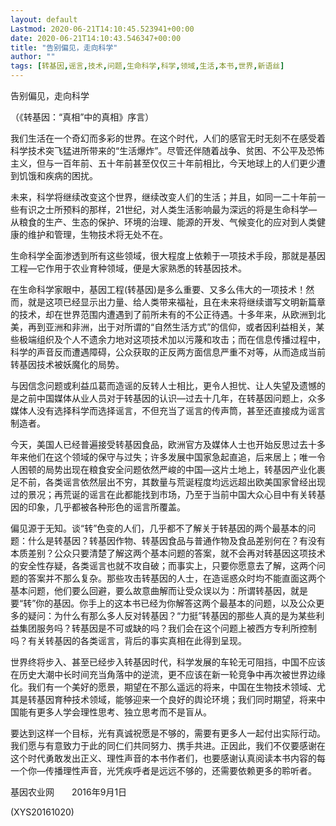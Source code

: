 ```yaml
---
layout: default
Lastmod: 2020-06-21T14:10:45.523941+00:00
date: 2020-06-21T14:10:43.546347+00:00
title: "告别偏见，走向科学"
author: ""
tags: [转基因,谣言,技术,问题,生命科学,科学,领域,生活,本书,世界,新语丝]
---
```


告别偏见，走向科学

（《转基因：“真相”中的真相》序言）

我们生活在一个奇幻而多彩的世界。在这个时代，人们的感官无时无刻不在感受着科学技术突飞猛进所带来的“生活爆炸”。尽管还伴随着战争、贫困、不公平及恐怖主义，但与一百年前、五十年前甚至仅仅三十年前相比，今天地球上的人们更少遭到饥饿和疾病的困扰。

未来，科学将继续改变这个世界，继续改变人们的生活；并且，如同一二十年前一些有识之士所预料的那样，21世纪，对人类生活影响最为深远的将是生命科学—从粮食的生产、生态的保护、环境的治理、能源的开发、气候变化的应对到人类健康的维护和管理，生物技术将无处不在。

生命科学全面渗透到所有这些领域，很大程度上依赖于一项技术手段，那就是基因工程—它作用于农业育种领域，便是大家熟悉的转基因技术。

在生命科学家眼中，基因工程(转基因)是多么重要、又多么伟大的一项技术！然而，就是这项已经显示出力量、给人类带来福祉，且在未来将继续谱写文明新篇章的技术，却在世界范围内遭遇到了前所未有的不公正待遇。十多年来，从欧洲到北美，再到亚洲和非洲，出于对所谓的“自然生活方式”的信仰，或者因利益相关，某些极端组织及个人不遗余力地对这项技术加以污蔑和攻击；而在信息传播过程中，科学的声音反而遭遇障碍，公众获取的正反两方面信息严重不对等，从而造成当前转基因技术被妖魔化的局势。

与因信念问题或利益瓜葛而造谣的反转人士相比，更令人担忧、让人失望及遗憾的是之前中国媒体从业人员对于转基因的认识—过去十几年，在转基因问题上，众多媒体人没有选择科学而选择谣言，不但充当了谣言的传声筒，甚至还直接成为谣言制造者。

今天，美国人已经普遍接受转基因食品，欧洲官方及媒体人士也开始反思过去十多年来他们在这个领域的保守与过失；许多发展中国家急起直追，后来居上；唯一令人困顿的局势出现在粮食安全问题依然严峻的中国—这片土地上，转基因产业化裹足不前，各类谣言依然层出不穷，其数量与荒诞程度均远远超出欧美国家曾经出现过的景况；再荒诞的谣言在此都能找到市场，乃至于当前中国大众心目中有关转基因的印象，几乎都被各种形色的谣言所覆盖。

偏见源于无知。谈“转”色变的人们，几乎都不了解关于转基因的两个最基本的问题：什么是转基因？转基因作物、转基因食品与普通作物及食品差别何在？有没有本质差别？公众只要清楚了解这两个基本问题的答案，就不会再对转基因这项技术的安全性存疑，各类谣言也就不攻自破；而事实上，只要你愿意去了解，这两个问题的答案并不那么复杂。那些攻击转基因的人士，在造谣惑众时均不能直面这两个基本问题，他们要么回避，要么故意曲解而让受众误以为：所谓转基因，就是要“转”你的基因。你手上的这本书已经为你解答这两个最基本的问题，以及公众更多的疑问：为什么有那么多人反对转基因？“力挺”转基因的那些人真的是为某些利益集团服务吗？转基因是不可或缺的吗？我们会在这个问题上被西方专利所控制吗？有关转基因的各类谣言，背后的事实真相在此得到呈现。

世界终将步入、甚至已经步入转基因时代，科学发展的车轮无可阻挡，中国不应该在历史大潮中长时间充当角落中的逆流，更不应该在新一轮竞争中再次被世界边缘化。我们有一个美好的愿景，期望在不那么遥远的将来，中国在生物技术领域、尤其是转基因育种技术领域，能够迎来一个良好的舆论环境；我们同时期望，将来中国能有更多人学会理性思考、独立思考而不是盲从。

要达到这样一个目标，光有真诚祝愿是不够的，需要有更多人一起付出实际行动。我们愿与有意致力于此的同仁们共同努力、携手共进。正因此，我们不仅要感谢在这个时代勇敢发出正义、理性声音的本书作者们，也要感谢认真阅读本书内容的每一个你—传播理性声音，光凭疾呼者是远远不够的，还需要依赖更多的聆听者。

基因农业网　　2016年9月1日

(XYS20161020)

